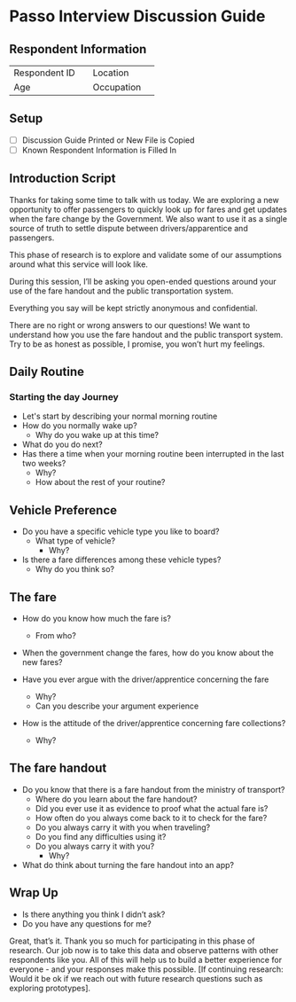 # Passo Interview Discussion Guide

## Respondent Information

|               |      |            |      |
| ------------- | ---- | ---------- | ---- |
| Respondent ID |      | Location   |      |
| Age           |      | Occupation |      |

## Setup

- [ ] Discussion Guide Printed or New File is Copied
- [ ] Known Respondent Information is Filled In

## Introduction Script

Thanks for taking some time to talk with us today. We are exploring a new opportunity to offer passengers to quickly look up for fares and get updates when the fare change by the Government. We also want to use it as a single source of truth to settle dispute between drivers/apparentice and passengers.

This phase of research is to explore and validate some of our assumptions around what this service will look like.

During this session, I’ll be asking you open-ended questions around your use of the fare handout and the public transportation system.

Everything you say will be kept strictly anonymous and confidential. 

There are no right or wrong answers to our questions! We want to understand how you
use the fare handout and the public transport system. Try to be as honest as possible, I promise, you won’t hurt my feelings.

## Daily Routine

### Starting the day Journey

- Let's start by describing your normal morning routine
- How do you normally wake up?
  - Why do you wake up at this time?
- What do you do next?
- Has there a time when your morning routine been interrupted in the last two weeks?
  - Why?
  - How about the rest of your routine?

## Vehicle Preference

- Do you have a specific vehicle type you like to board?
  - What type of vehicle?
    - Why?
- Is there a fare differences among these vehicle types?
  - Why do you think so?

## The fare

- How do you know how much the fare is?
  - From who?
- When the government change the fares, how do you know about the new fares?
- Have you ever argue with the driver/apprentice concerning the fare
  - Why?
  - Can you describe your argument experience

- How is the attitude of the driver/apprentice concerning fare collections?
  - Why?

## The fare handout

- Do you know that there is a fare handout from the ministry of transport?
  - Where do you learn about the fare handout?
  - Did you ever use it as evidence to proof what the actual fare is?
  - How often do you always come back to it to check for the fare?
  - Do you always carry it with you when traveling?
  - Do you find any difficulties using it?
  - Do you always carry it with you?
    - Why?
- What do think about turning the fare handout into an app?

## Wrap Up

- Is there anything you think I didn’t ask?
- Do you have any questions for me?

Great, that’s it. Thank you so much for participating in this phase of research. Our job now is to take this data and observe patterns with other respondents like you. All of this will help us to build a better experience for everyone - and your responses make this possible. [If continuing research:  Would it be ok if we reach out with future research questions such as exploring prototypes].